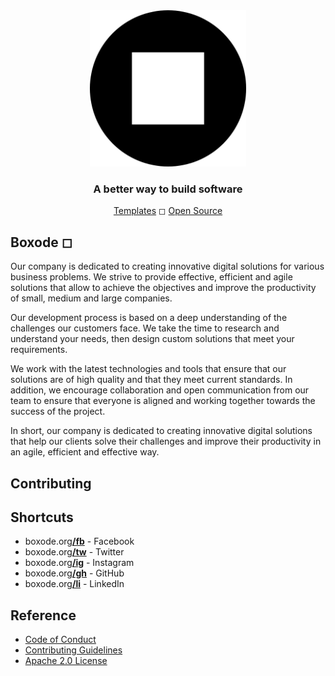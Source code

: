 <div align="center">
	<img height="250em" src="https://raw.githubusercontent.com/Boxode/Boxode/main/public/Boxode-circle-logo.png" alt="Boxode" />
	<h3>A better way to build software</h3>
	<a href="https://boxode.org/templates">Templates</a> ◻ <a href="https://boxode.org/oss">Open Source</a>
</div>

## Boxode ◻ 

Our company is dedicated to creating innovative digital solutions for various business problems. We strive to provide effective, efficient and agile solutions that allow to achieve the objectives and improve the productivity of small, medium and large companies.

Our development process is based on a deep understanding of the challenges our customers face. We take the time to research and understand your needs, then design custom solutions that meet your requirements.

We work with the latest technologies and tools that ensure that our solutions are of high quality and that they meet current standards. In addition, we encourage collaboration and open communication from our team to ensure that everyone is aligned and working together towards the success of the project.

In short, our company is dedicated to creating innovative digital solutions that help our clients solve their challenges and improve their productivity in an agile, efficient and effective way.

## Contributing


## Shortcuts

- boxode.org[**/fb**](https://boxode.org/fb) - Facebook
- boxode.org[**/tw**](https://boxode.org/tw) - Twitter
- boxode.org[**/ig**](https://boxode.org/ig) - Instagram
- boxode.org[**/gh**](https://boxode.org/gh) - GitHub
- boxode.org[**/li**](https://boxode.org/li) - LinkedIn

## Reference
- <a href="https://github.com/Boxode/.github/blob/main/CODE_OF_CONDUCT_EN.md">Code of Conduct</a>
- <a href="">Contributing Guidelines</a>
- <a href="https://github.com/Boxode/Boxode/blob/main/LICENSE">Apache 2.0 License</a>
